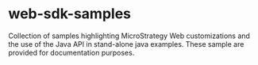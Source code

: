 # web-sdk-samples
Collection of samples highlighting MicroStrategy Web customizations and the use of the Java API in stand-alone java examples. These sample are provided for documentation purposes. 
